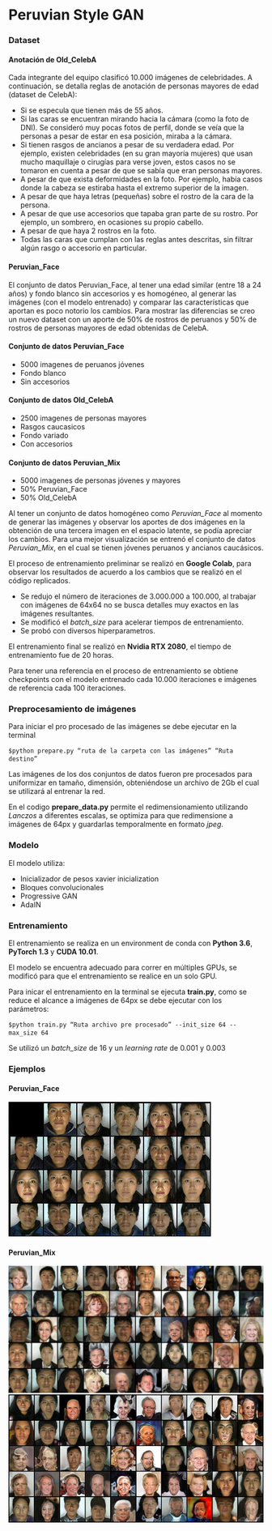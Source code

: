 # Peruvian Style GAN

### Dataset
#### Anotación de Old_CelebA
Cada integrante del equipo clasificó 10.000 imágenes de celebridades. A continuación, se detalla reglas de anotación de personas mayores de edad (dataset de CelebA):

- Si se especula que tienen más de 55 años.
- Si las caras se encuentran mirando hacia la cámara (como la foto de DNI). Se consideró muy pocas fotos de perfil, donde se veía que la personas a pesar de estar en esa posición, miraba a la cámara.
- Si tienen rasgos de ancianos a pesar de su verdadera edad. Por ejemplo, existen celebridades (en su gran mayoría mujeres) que usan mucho maquillaje o cirugías para verse joven, estos casos no se tomaron en cuenta a pesar de que se sabía que eran personas mayores.
- A pesar de que exista deformidades en la foto. Por ejemplo, había casos donde la cabeza se estiraba hasta el extremo superior de la imagen.
- A pesar de que haya letras (pequeñas) sobre el rostro de la cara de la persona.
- A pesar de que use accesorios que tapaba gran parte de su rostro. Por ejemplo, un sombrero, en ocasiones su propio cabello.
- A pesar de que haya 2 rostros en la foto.
- Todas las caras que cumplan con las reglas antes descritas, sin filtrar algún rasgo o accesorio en particular.

#### Peruvian_Face
El conjunto de datos Peruvian_Face, al tener una edad similar (entre 18 a 24 años) y fondo blanco sin accesorios y es homogéneo, al generar las imágenes (con el modelo entrenado) y comparar las características que aportan es poco notorio los cambios. Para mostrar las diferencias se creo un nuevo dataset con un aporte de 50% de rostros de peruanos y 50% de rostros de personas mayores de edad obtenidas de CelebA.

#### Conjunto de datos Peruvian_Face
- 5000 imagenes de peruanos jóvenes
- Fondo blanco
- Sin accesorios

#### Conjunto de datos Old_CelebA
- 2500 imagenes de personas mayores
- Rasgos caucasicos
- Fondo variado
- Con accesorios

#### Conjunto de datos Peruvian_Mix
- 5000 imagenes de personas jóvenes y mayores
- 50% Peruvian_Face 
- 50% Old_CelebA

Al tener un conjunto de datos homogéneo como *Peruvian_Face* al momento de generar las imágenes y observar los aportes de dos imágenes en la obtención de una tercera imagen en el espacio latente, se podía apreciar los cambios. Para una mejor visualización se entrenó el conjunto de datos *Peruvian_Mix*, en el cual se tienen jóvenes peruanos y ancianos caucásicos.

El proceso de entrenamiento preliminar se realizó en **Google Colab**, para observar los resultados de acuerdo a los cambios que se realizó en el código replicados.

- Se redujo el número de iteraciones de 3.000.000 a 100.000, al trabajar con imágenes de 64x64 no se busca detalles muy exactos en las imágenes resultantes.
- Se modificó el *batch_size* para acelerar tiempos de entrenamiento.
- Se probó con diversos hiperparametros.

El entrenamiento final se realizó en **Nvidia RTX 2080**, el tiempo de entrenamiento fue de 20 horas.

Para tener una referencia en el proceso de entrenamiento se obtiene checkpoints con el modelo entrenado cada 10.000 iteraciones e imágenes de referencia cada 100 iteraciones.

### Preprocesamiento de imágenes

Para iniciar el pro procesado de las imágenes se debe ejecutar en la terminal

```
$python prepare.py “ruta de la carpeta con las imágenes” “Ruta destino”
```

Las imágenes de los dos conjuntos de datos fueron pre procesados para uniformizar en tamaño, dimensión, obteniéndose un archivo de 2Gb el cual se utilizará al entrenar la red.

En el codigo **prepare_data.py** permite el redimensionamiento utilizando *Lanczos* a diferentes escalas, se optimiza para que redimensione a imágenes de 64px y guardarlas temporalmente en formato *jpeg*.


### Modelo 
El modelo utiliza:
- Inicializador de pesos xavier inicialization
- Bloques convolucionales
- Progressive GAN
- AdaIN

### Entrenamiento
El entrenamiento se realiza en un environment de conda con **Python 3.6**, **PyTorch 1.3** y **CUDA 10.01**.

El modelo se encuentra adecuado para correr en múltiples GPUs, se modificó para que el entrenamiento se realice en un solo GPU.

Para inicar el entrenamiento en la terminal se ejecuta **train.py**, como se reduce el alcance a imágenes de 64px se debe ejecutar con los parámetros:

```
$python train.py “Ruta archivo pre procesado” --init_size 64 --max_size 64
```

Se utilizó un *batch_size* de 16 y un *learning rate* de 0.001 y 0.003


### Ejemplos

#### Peruvian_Face

![Peruvian Faces](doc/sampler_image.jpeg)

#### Peruvian_Mix
![Peruvian Mix_1](doc/mix_1.jpeg)
![Peruvian Mix_2](doc/mix_2.jpeg)


